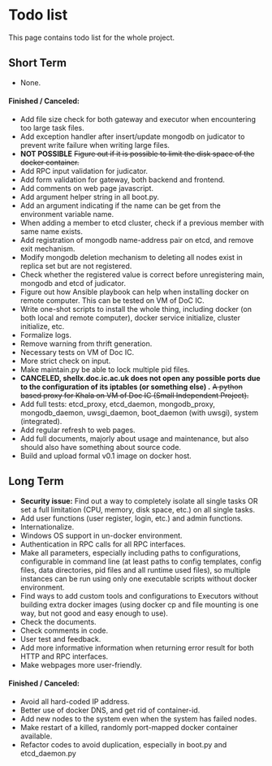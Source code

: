 # Todo list

This page contains todo list for the whole project.

## Short Term

- None.

#### Finished / Canceled:

- Add file size check for both gateway and executor when encountering too large task files.
- Add exception handler after insert/update mongodb on judicator to prevent write failure when writing large files.
- **NOT POSSIBLE** <del>Figure out if it is possible to limit the disk space of the docker container.</del>
- Add RPC input validation for judicator.
- Add form validation for gateway, both backend and frontend.
- Add comments on web page javascript.
- Add argument helper string in all boot.py.
- Add an argument indicating if the name can be get from the environment variable name.
- When adding a member to etcd cluster, check if a previous member with same name exists.
- Add registration of mongodb name-address pair on etcd, and remove exit mechanism.
- Modify mongodb deletion mechanism to deleting all nodes exist in replica set but are not registered.
- Check whether the registered value is correct before unregistering main, mongodb and etcd of judicator.
- Figure out how Ansible playbook can help when installing docker on remote computer.
This can be tested on VM of DoC IC.
- Write one-shot scripts to install the whole thing,
including docker (on both local and remote computer), docker service initialize, cluster initialize, etc.
- Formalize logs.
- Remove warning from thrift generation.
- Necessary tests on VM of Doc IC.
- More strict check on input.
- Make maintain.py be able to lock multiple pid files.
- **CANCELED, shellx.doc.ic.ac.uk does not open any possible ports due to the configuration of its iptables 
(or something else) .** <del>A python based proxy for Khala on VM of Doc IC (Small Independent Project).</del>
- Add full tests:
etcd_proxy, etcd_daemon, mongodb_proxy, mongodb_daemon, uwsgi_daemon, boot_daemon (with uwsgi), system (integrated).
- Add regular refresh to web pages.
- Add full documents, majorly about usage and maintenance, but also should also have something about source code.
- Build and upload formal v0.1 image on docker host.

## Long Term

- **Security issue:** Find out a way to completely isolate all single tasks
OR
set a full limitation (CPU, memory, disk space, etc.) on all single tasks.
- Add user functions (user register, login, etc.) and admin functions.
- Internationalize.
- Windows OS support in un-docker environment.
- Authentication in RPC calls for all RPC interfaces.
- Make all parameters, especially including paths to configurations, configurable in command line
(at least paths to config templates, config files, data directories, pid files and all runtime used files),
so multiple instances can be run using only one executable scripts without docker environment.
- Find ways to add custom tools and configurations to Executors without building extra docker images (using docker cp
and file mounting is one way, but not good and easy enough to use).
- Check the documents.
- Check comments in code.
- User test and feedback.
- Add more informative information when returning error result for both HTTP and RPC interfaces.
- Make webpages more user-friendly.

#### Finished / Canceled:

- Avoid all hard-coded IP address.
- Better use of docker DNS, and get rid of container-id.
- Add new nodes to the system even when the system has failed nodes.
- Make restart of a killed, randomly port-mapped docker container available.
- Refactor codes to avoid duplication, especially in boot.py and etcd_daemon.py

